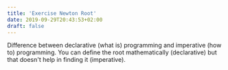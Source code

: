 ```yaml
---
title: 'Exercise Newton Root'
date: 2019-09-29T20:43:53+02:00
draft: false
---
```


Difference between declarative (what is) programming and imperative (how to) programming. You can define the root mathematically (declarative) but that doesn't help in finding it (imperative).
